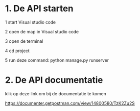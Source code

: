 # 1. De API starten

1 start Visual studio code

2 open de map in  Visual studio code

3 open de terminal

4 cd project

5 run deze command: python manage.py runserver

# 2. De API documentatie

klik op deze link om bij de documentatie te komen 

https://documenter.getpostman.com/view/14800580/TzK2Zu2S



